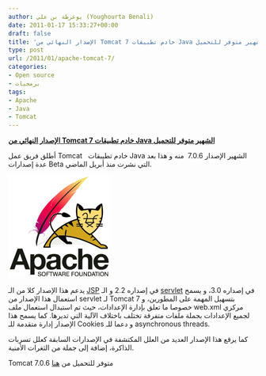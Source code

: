 ```yaml
---
author: يوغرطة بن علي (Youghourta Benali)
date: 2011-01-17 15:33:27+00:00
draft: false
title: 'الإصدار النهائي من Tomcat 7 خادم تطبيقات Java الشهير متوفر للتحميل '
type: post
url: /2011/01/apache-tomcat-7/
categories:
- Open source
- برمجيات
tags:
- Apache
- Java
- Tomcat
---
```


**[الإصدار النهائي من Tomcat 7 خادم تطبيقات Java الشهير متوفر للتحميل](https://www.it-scoop.com/2011/01/apache-tomcat-7/)**


أطلق فريق عمل Tomcat   خادم تطيبقات Java الشهير الإصدار 7.0.6  منه و هذا بعد عدة إصدارات Beta التي نشرت منذ أبريل الماضي.

[![](Logo-Apache-Tomcat.png)
](https://www.it-scoop.com/2011/01/apache-tomcat-7/)

يدعم هذا الإصدار كلا من الـ [JSP](http://en.wikipedia.org/wiki/JavaServer_Pages) في إصداره 2.2 و الـ [servlet](http://en.wikipedia.org/wiki/Servlets) في إصداره 3.0، و يسمح استعمال هذا الإصدار من servlet لـ Tomcat 7 بتسهيل المهمة على المطورين، و خصوصا ما تعلق بإدارة الإعدادات، حيث تم استبدال استعمال ملف web.xml مركزي لجميع الإعدادات بجملة ملفات متفرقة تختلف باختلاف الآلية التي تديرها. كما يسمح هذا الإصدار إدارة متقدمة للـ Cookies و دعما للـ asynchronous threads.

كما يرقع هذا الإصدار العديد من العلل المكتشفة في الإصدارات السابقة كعلل تسربات الذاكرة، إضافة إلى جملة من الثغرات الأمنية.

Tomcat 7.0.6 متوفر للتحميل من [هنا](http://tomcat.apache.org/download-70.cgi)
